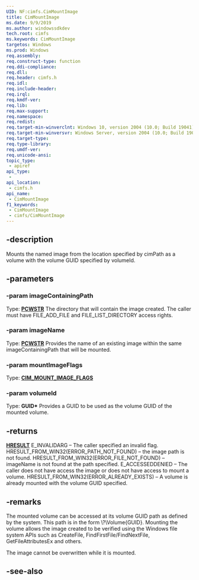 ```yaml
---
UID: NF:cimfs.CimMountImage
title: CimMountImage
ms.date: 9/9/2019
ms.author: windowssdkdev
tech.root: cimfs
ms.keywords: CimMountImage
targetos: Windows
ms.prod: Windows
req.assembly: 
req.construct-type: function
req.ddi-compliance: 
req.dll: 
req.header: cimfs.h
req.idl: 
req.include-header: 
req.irql: 
req.kmdf-ver: 
req.lib: 
req.max-support: 
req.namespace: 
req.redist: 
req.target-min-winverclnt: Windows 10, version 2004 (10.0; Build 19041)
req.target-min-winversvr: Windows Server, version 2004 (10.0; Build 19041)
req.target-type: 
req.type-library: 
req.umdf-ver: 
req.unicode-ansi: 
topic_type:
 - apiref
api_type:
 - 
api_location:
 - cimfs.h
api_name:
 - CimMountImage
f1_keywords:
 - CimMountImage
 - cimfs/CimMountImage
---
```


## -description

Mounts the named image from the location specified by cimPath as a volume with the volume GUID specified by volumeId.

## -parameters

### -param imageContainingPath

Type: **[PCWSTR](/windows/desktop/winprog/windows-data-types)**
The directory that will contain the image created. The caller must have FILE_ADD_FILE and FILE_LIST_DIRECTORY access rights. 

### -param imageName

Type: **[PCWSTR](/windows/desktop/winprog/windows-data-types)**
Provides the name of an existing image within the same imageContainingPath that will be mounted.

### -param mountImageFlags

Type: **[CIM_MOUNT_IMAGE_FLAGS](/windows/win32/api/cimfs/ne-cimfs-cim_mount_image_flags)**

### -param volumeId

Type: **GUID\***
Provides a GUID to be used as the volume GUID of the mounted volume. 

## -returns

**[HRESULT](/windows/desktop/winprog/windows-data-types)**
E_INVALIDARG – The caller specified an invalid flag.
HRESULT_FROM_WIN32(ERROR_PATH_NOT_FOUND) – the image path is not found.
HRESULT_FROM_WIN32(ERROR_FILE_NOT_FOUND) – imageName is not found at the path specified.
E_ACCESSEDDENIED – The caller does not have access the image or does not have access to mount a volume.
HRESULT_FROM_WIN32(ERROR_ALREADY_EXISTS) – A volume is already mounted with the volume GUID specified.

## -remarks

The mounted volume can be accessed at its volume GUID path as defined by the system. This path is in the form \\?\Volume{GUID}. Mounting the volume allows the image created to be verified using the Windows file system APIs such as CreateFile, FindFirstFile/FindNextFile, GetFileAttributesEx and others.

The image cannot be overwritten while it is mounted.

## -see-also
